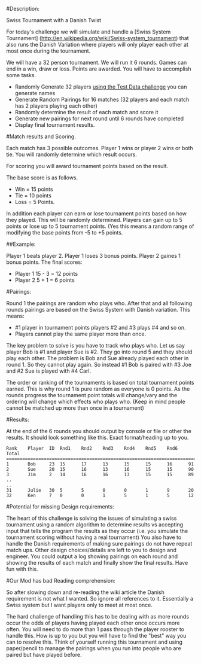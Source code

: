 #Description:

Swiss Tournament with a Danish Twist

For today's challenge we will simulate and handle a [Swiss System Tournament] (http://en.wikipedia.org/wiki/Swiss-system_tournament)
that also runs the Danish Variation where players will only player each other at most once during the tournament.

We will have a 32 person tournament. We will run it 6 rounds. Games can end in a win, draw or loss. Points are awarded. You will have to accomplish some tasks.

* Randomly Generate 32 players [using the Test Data challenge](http://www.reddit.com/r/dailyprogrammer/comments/28vgej/6232014_challenge_168_easy_final_grades_test_data/) you can generate names
* Generate Random Pairings for 16 matches (32 players and each match has 2 players playing each other)
* Randomly determine the result of each match and score it
* Generate new pairings for next round until 6 rounds have completed
* Display final tournament results.


#Match results and Scoring.

Each match has 3 possible outcomes. Player 1 wins or player 2 wins or both tie. You will randomly determine which result occurs.

For scoring you will award tournament points based on the result. 

The base score is as follows.

* Win = 15 points
* Tie = 10 points
* Loss = 5 Points.

In addition each player can earn or lose tournament points based on how they played. This will be randomly determined. Players can gain up to 5 points or lose up to 5
tournament points. (Yes this means a random range of modifying the base points from -5 to +5 points.

##Example:

Player 1 beats player 2. Player 1 loses 3 bonus points. Player 2 gaines 1 bonus points. The final scores:

* Player 1 15 - 3 = 12 points
* Player 2 5 + 1 = 6 points

#Pairings:

Round 1 the pairings are random who plays who. After that and all following rounds pairings are based on the Swiss System with Danish variation. This means:

* #1 player in tournament points players #2 and #3 plays #4 and so on.
* Players cannot play the same player more than once.

The key problem to solve is you have to track who plays who. Let us say player Bob is #1 and player Sue is #2. They go into round 5 and they should play each other.
The problem is Bob and Sue already played each other in round 1. So they cannot play again. So instead #1 Bob is paired with #3 Joe and #2 Sue is played with #4 Carl.

The order or ranking of the tournaments is based on total tournament points earned. This is why round 1 is pure random as everyone is 0 points. As the rounds progress the tournament point totals will change/vary and the ordering will change which effects who plays who. (Keep in mind people cannot be matched up more than once in a tournament)

#Results:

At the end of the 6 rounds you should output by console or file or other the results.
It should look something like this. Exact format/heading up to you.

    Rank 	Player 	ID  Rnd1 	Rnd2 	Rnd3 	Rnd4 	Rnd5 	Rnd6 	Total
    =========================================================================
    1		Bob		23	15		17		13		15		15		16		91
    2		Sue		20	15		16		13		16		15		15		90
    3		Jim		2 	14		16		16		13		15		15		89
    ..
    ..
    31		Julie 	30	5		5		0		0		1		9		20
    32		Ken		7	0		0		1		5		1		5		12
	

#Potential for missing Design requirements:

The heart of this challenge is solving the issues of simulating a swiss tournament using a random algorithm to determine results vs accepting input that
tells the program the results as they occur (i.e. you simulate the tournament scoring without having a real tournament) You also have to handle the Danish requirements
of making sure pairings do not have repeat match ups. Other design choices/details are left to you to design and engineer. You could output a log showing pairings on each
round and showing the results of each match and finally show the final results. Have fun with this. 


#Our Mod has bad Reading comprehension:

So after slowing down and re-reading the wiki article the Danish requirement is not what I wanted. So ignore all references to it. Essentially a Swiss system but I want players only to meet at most once.


The hard challenge of handling this has to be dealing with as more rounds occur the odds of players having played each other once occurs more often. You will need to do more than 1 pass through the player rooster to handle this. How is up to you but you will have to find the "best" way you can to resolve this. Think of yourself running this tournament and using paper/pencil to manage the pairings when you run into people who are paired but have played before.

